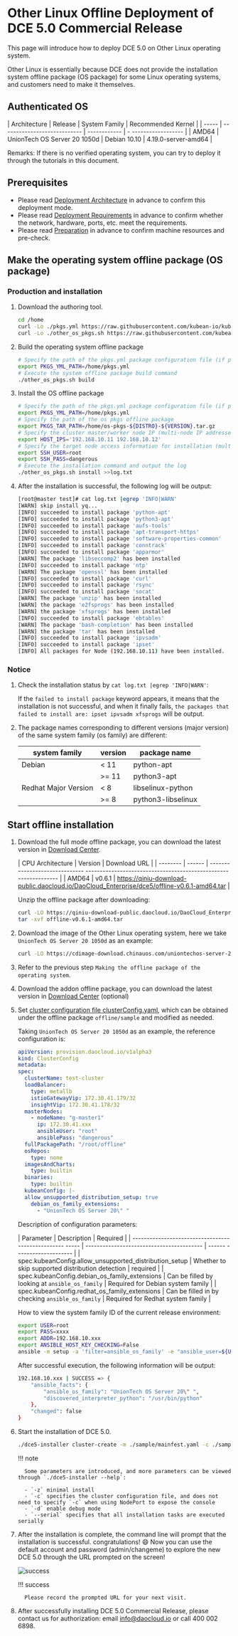 # Other Linux Offline Deployment of DCE 5.0 Commercial Release

This page will introduce how to deploy DCE 5.0 on Other Linux operating system.

Other Linux is essentially because DCE does not provide the installation system offline package (OS package) for some Linux operating systems, and customers need to make it themselves.

## Authenticated OS

| Architecture | Release | System Family | Recommended Kernel |
| ----- | ---------------------------- | ------------ | - ------------------ |
| AMD64 | UnionTech OS Server 20 1050d | Debian 10.10 | 4.19.0-server-amd64 |

Remarks: If there is no verified operating system, you can try to deploy it through the tutorials in this document.

## Prerequisites

- Please read [Deployment Architecture](../commercial/deploy-arch.md) in advance to confirm this deployment mode.
- Please read [Deployment Requirements](../commercial/deploy-requirements.md) in advance to confirm whether the network, hardware, ports, etc. meet the requirements.
- Please read [Preparation](../commercial/prepare.md) in advance to confirm machine resources and pre-check.

## Make the operating system offline package (OS package)

### Production and installation

1. Download the authoring tool.

     ```bash
     cd /home
     curl -Lo ./pkgs.yml https://raw.githubusercontent.com/kubean-io/kubean/main/build/os-packages/others/pkgs.yml
     curl -Lo ./other_os_pkgs.sh https://raw.githubusercontent.com/kubean-io/kubean/main/build/os-packages/others/other_os_pkgs.sh && chmod +x other_os_pkgs.sh
     ```

2. Build the operating system offline package

     ```bash
     # Specify the path of the pkgs.yml package configuration file (if pkgs.yml is located in the same path as other_os_pkgs.sh, you can not set this environment variable)
     export PKGS_YML_PATH=/home/pkgs.yml
     # Execute the system offline package build command
     ./other_os_pkgs.sh build
     ```

3. Install the OS offline package

     ```bash
     # Specify the path of the pkgs.yml package configuration file (if pkgs.yml is located in the same path as other_os_pkgs.sh, you can not set this environment variable)
     export PKGS_YML_PATH=/home/pkgs.yml
     # Specify the path of the os pkgs offline package
     export PKGS_TAR_PATH=/home/os-pkgs-${DISTRO}-${VERSION}.tar.gz
     # Specify the cluster master/worker node IP (multi-node IP addresses are separated by spaces)
     export HOST_IPS='192.168.10.11 192.168.10.12'
     # Specify the target node access information for installation (multi-node user names and passwords must be consistent)
     export SSH_USER=root
     export SSH_PASS=dangerous
     # Execute the installation command and output the log
     ./other_os_pkgs.sh install >>log.txt
     ```

4. After the installation is successful, the following log will be output:

     ```bash
     [root@master test]# cat log.txt |egrep 'INFO|WARN'
     [WARN] skip install yq...
     [INFO] succeeded to install package 'python-apt'
     [INFO] succeeded to install package 'python3-apt'
     [INFO] succeeded to install package 'aufs-tools'
     [INFO] succeeded to install package 'apt-transport-https'
     [INFO] succeeded to install package 'software-properties-common'
     [INFO] succeeded to install package 'conntrack'
     [INFO] succeeded to install package 'apparmor'
     [WARN] The package 'libseccomp2' has been installed
     [INFO] succeeded to install package 'ntp'
     [WARN] The package 'openssl' has been installed
     [INFO] succeeded to install package 'curl'
     [INFO] succeeded to install package 'rsync'
     [INFO] succeeded to install package 'socat'
     [WARN] The package 'unzip' has been installed
     [WARN] the package 'e2fsprogs' has been installed
     [WARN] the package 'xfsprogs' has been installed
     [INFO] succeeded to install package 'ebtables'
     [WARN] The package 'bash-completion' has been installed
     [WARN] the package 'tar' has been installed
     [INFO] succeeded to install package 'ipvsadm'
     [INFO] succeeded to install package 'ipset'
     [INFO] All packages for Node (192.168.10.11) have been installed.
     ```

### Notice

1. Check the installation status by `cat log.txt |egrep 'INFO|WARN'`:

     If the `failed to install package` keyword appears, it means that the installation is not successful, and when it finally fails, `the packages that failed to install are: ipset ipvsadm xfsprogs` will be output.

2. The package names corresponding to different versions (major version) of the same system family (os family) are different:

     | system family | version | package name |
     | -------------------- | ----- | ------------------ |
     | Debian | < 11 | python-apt |
     | | >= 11 | python3-apt |
     | Redhat Major Version | < 8 | libselinux-python |
     | | \>= 8 | python3-libselinux |

## Start offline installation

1. Download the full mode offline package, you can download the latest version in [Download Center](https://docs.daocloud.io/download/dce5/).

     | CPU Architecture | Version | Download URL |
     | -------- | ------ | ------------------------------ -------------------------------------------------- -------------- |
     | AMD64 | v0.6.1 | <https://qiniu-download-public.daocloud.io/DaoCloud_Enterprise/dce5/offline-v0.6.1-amd64.tar> |

     Unzip the offline package after downloading:

     ```bash
     curl -LO https://qiniu-download-public.daocloud.io/DaoCloud_Enterprise/dce5/offline-v0.6.1-amd64.tar
     tar -xvf offline-v0.6.1-amd64.tar
     ```

2. Download the image of the Other Linux operating system, here we take `UnionTech OS Server 20 1050d` as an example:

     ```bash
     curl -LO https://cdimage-download.chinauos.com/uniontechos-server-20-1050d-amd64.iso
     ```

3. Refer to the previous step `Making the offline package of the operating system`.

4. Download the addon offline package, you can download the latest version in [Download Center](../../download/dce5.md) (optional)

5. Set [cluster configuration file clusterConfig.yaml](../commercial/cluster-config.md), which can be obtained under the offline package `offline/sample` and modified as needed.

     Taking `UnionTech OS Server 20 1050d` as an example, the reference configuration is:

     ```yaml
     apiVersion: provision.daocloud.io/v1alpha3
     kind: ClusterConfig
     metadata:
     spec:
       clusterName: test-cluster
       loadBalancer:
         type: metallb
         istioGatewayVip: 172.30.41.179/32
         insightVip: 172.30.41.178/32
       masterNodes:
         - nodeName: "g-master1"
           ip: 172.30.41.xxx
           ansibleUser: "root"
           ansiblePass: "dangerous"
       fullPackagePath: "/root/offline"
       osRepos:
         type: none
       imagesAndCharts:
         type: builtin
       binaries:
         type: builtin
       kubeanConfig: |-
       allow_unsupported_distribution_setup: true
         debian_os_family_extensions:
           - "UnionTech OS Server 20\" "
     ```

     Description of configuration parameters:

     | Parameter | Description | Required |
     | -------------------------------------------------- ----- | ----------------------------------------- | ------ -------------------- |
     | spec.kubeanConfig.allow_unsupported_distribution_setup | Whether to skip supported distribution detection | required |
     | spec.kubeanConfig.debian_os_family_extensions | Can be filled by looking at `ansible_os_family` | Required for Debian system family |
     | spec.kubeanConfig.redhat_os_family_extensions | Can be filled in by checking `ansible_os_family` | Required for Redhat system family |

     How to view the system family ID of the current release environment:

     ```bash
     export USER=root
     export PASS=xxxx
     export ADDR=192.168.10.xxx
     export ANSIBLE_HOST_KEY_CHECKING=False
     ansible -m setup -a 'filter=ansible_os_family' -e "ansible_user=${USER} ansible_password=${PASS}" -i ${ADDR}, all
     ```

     After successful execution, the following information will be output:

     ```bash
     192.168.10.xxx | SUCCESS => {
         "ansible_facts": {
             "ansible_os_family": "UnionTech OS Server 20\" ",
             "discovered_interpreter_python": "/usr/bin/python"
         },
         "changed": false
     }
     ```

6. Start the installation of DCE 5.0.

     ```bash
     ./dce5-installer cluster-create -m ./sample/mainfest.yaml -c ./sample/clusterConfig.yaml
     ```

     !!! note

         Some parameters are introduced, and more parameters can be viewed through `./dce5-installer --help`:

         - `-z` minimal install
         - `-c` specifies the cluster configuration file, and does not need to specify `-c` when using NodePort to expose the console
         - `-d` enable debug mode
         - `--serial` specifies that all installation tasks are executed serially

7. After the installation is complete, the command line will prompt that the installation is successful. congratulations! :smile: Now you can use the default account and password (admin/changeme) to explore the new DCE 5.0 through the URL prompted on the screen!

     ![success](https://docs.daocloud.io/daocloud-docs-images/docs/install/images/success.png)

     !!! success

         Please record the prompted URL for your next visit.

8. After successfully installing DCE 5.0 Commercial Release, please contact us for authorization: email [info@daocloud.io](mailto:info@daocloud.io) or call 400 002 6898.
